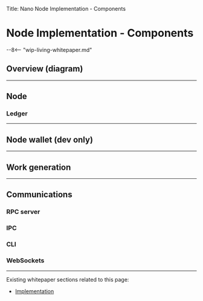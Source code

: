 Title: Nano Node Implementation - Components

# Node Implementation - Components

--8<-- "wip-living-whitepaper.md"

## Overview (diagram)

---

## Node

### Ledger

---

## Node wallet (dev only)

---

## Work generation

---

## Communications

### RPC server

### IPC

### CLI

### WebSockets

---

Existing whitepaper sections related to this page:

* [Implementation](/whitepaper/english/#implementation)